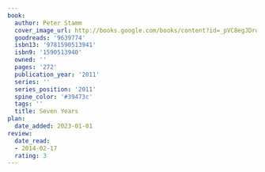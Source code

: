 ```yaml
---
book:
  author: Peter Stamm
  cover_image_url: http://books.google.com/books/content?id=_pVC8egJDroC&printsec=frontcover&img=1&zoom=1&edge=curl&source=gbs_api
  goodreads: '9639774'
  isbn13: '9781590513941'
  isbn9: '1590513940'
  owned: ''
  pages: '272'
  publication_year: '2011'
  series: ''
  series_position: '2011'
  spine_color: '#39473c'
  tags: ''
  title: Seven Years
plan:
  date_added: 2023-01-01
review:
  date_read:
  - 2014-02-17
  rating: 3
---
```

